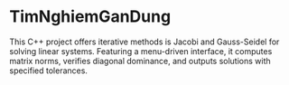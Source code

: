 # TimNghiemGanDung
 This C++ project offers iterative methods is Jacobi and Gauss-Seidel for solving linear systems. Featuring a menu-driven interface, it computes matrix norms, verifies diagonal dominance, and outputs solutions with specified tolerances.
